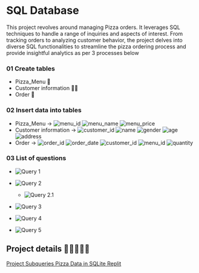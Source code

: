 # SQL Database


This project revolves around managing Pizza orders. It leverages SQL techniques to handle a range of inquiries and aspects of interest. From tracking orders to analyzing customer behavior, the project delves into diverse SQL functionalities to streamline the pizza ordering process and provide insightful analytics as per 3 processes below

### 01 Create tables 
- Pizza_Menu 🍕
- Customer information 🙋‍♂️
- Order 📃

### 02 Insert data into tables
- Pizza_Menu ->
![menu_id](https://img.shields.io/badge/menu__id-ca3900?style=flat)
![menu_name](https://img.shields.io/badge/menu__name-%20%23ca4d00?style=flat)
![menu_price](https://img.shields.io/badge/menu__price-%20%23ca6200?style=flat)
- Customer information ->
![customer_id](https://img.shields.io/badge/customer__id-%20%23ca3900?style=flat)
![name](https://img.shields.io/badge/name%20-%20%20%09%23ca4d00?style=flat)
![gender](https://img.shields.io/badge/gender-%20%23ca6200?style=flat)
![age](https://img.shields.io/badge/age-%20%23ca7600?style=flat)
![address](https://img.shields.io/badge/address-%20%09%23ca8a00?style=flat)
- Order ->
![order_id](https://img.shields.io/badge/order__id%20-%20%09%23ca3900?style=flat)
![order_date](https://img.shields.io/badge/order__date%20-%20%09%23ca4d00?style=flat)
![customer_id](https://img.shields.io/badge/customer__id%20-%20%09%23ca6200?style=flat)
![menu_id](https://img.shields.io/badge/menu__id%20-%20%09%09%23ca7600?style=flat)
![quantity](https://img.shields.io/badge/quantity%20-%20%09%09%09%23ca8a00?style=flat)


### 03 List of questions
- ![Query 1](https://img.shields.io/badge/Query%201-Find%20best%20selling%20pizzas%20-%20white?style=social)
- ![Query 2](https://img.shields.io/badge/Query%202-Find%20the%20sales%20of%20each%20menu%20to%20the%20customer's%20address%20-%20white?style=social)
  - ![Query 2.1](https://img.shields.io/badge/Query%202.1-%20CREATE%20VIEW%20%2B%20SELECT%20-%20white?style=social)

- ![Query 3](https://img.shields.io/badge/Query%203%20-%20Find%20all%20the%20information%20in%20each%20order.%20-%20white?style=social)

- ![Query 4](https://img.shields.io/badge/Query%204%20-%20Find%20Canada%20customers%20who%20purchase%20our%20products%20in%202023..%20-%20white?style=social)

- ![Query 5](https://img.shields.io/badge/Query%205-%20%20Find%20France%20customers%20who%20purchase%20our%20products%20in%202023.%20-%20white?style=social)


## Project details 👨‍🍳🍕🍅🧀
[Project Subqueries Pizza Data in SQLite Replit](https://www.notion.so/Project-Subqueries-Pizza-Data-in-SQLite-Replit-56a2328b54dd4afcb0eab3cd09afd001?pvs=4)

